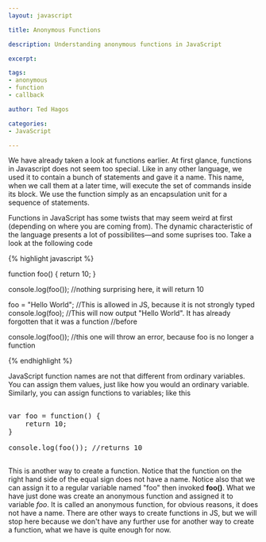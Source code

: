 ```yaml
---
layout: javascript

title: Anonymous Functions

description: Understanding anonymous functions in JavaScript

excerpt: 

tags:
- anonymous
- function
- callback

author: Ted Hagos

categories:
- JavaScript

---
```


We have already taken a look at functions earlier. At first glance, functions in Javascript does not seem too special. Like in any other language, we used it to contain a bunch of statements and gave it a name. This name, when we call them at a later time, will execute the set of commands inside its block. We use the function simply as an encapsulation unit for a sequence of statements.

Functions in JavaScript has some twists that may seem weird at first (depending on where you are coming from). The dynamic characteristic of the language presents a lot of possibilites&mdash;and some suprises too. Take a look at the following code

{% highlight javascript %}

function foo() {
	return 10;
}

console.log(foo()); 	//nothing surprising here, it will return 10

foo = "Hello World"; 	//This is allowed in JS, because it is not strongly typed
console.log(foo); 		//This will now output "Hello World". It has already forgotten that it was a function
						//before

console.log(foo());		//this one will throw an error, because foo is no longer a function

{% endhighlight %}

JavaScript function names are not that different from ordinary variables. You can assign them values, just like how you would an ordinary variable. Similarly, you can assign functions to variables; like this

<pre class="codeblock">

var foo = function() {
	return 10;
}

console.log(foo()); //returns 10

</pre>

This is another way to create a function. Notice that the function on the right hand side of the equal sign does not have a name. Notice also that we can assign it to a regular variable named "foo" then invoked **foo()**. What we have just done was create an anonymous function and assigned it to variable *foo*. It is called an anonymous function, for obvious reasons, it does not have a name. There are other ways to create functions in JS, but we will stop here because we don't have any further use for another way to create a function, what we have is quite enough for now.